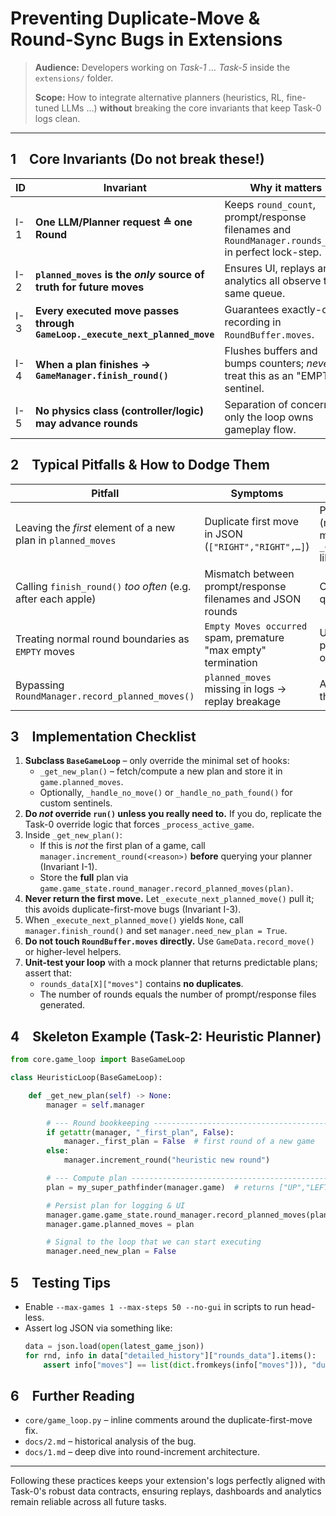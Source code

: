 # Preventing Duplicate-Move & Round-Sync Bugs in Extensions

> **Audience:** Developers working on *Task-1 … Task-5* inside the `extensions/` folder.
>
> **Scope:** How to integrate alternative planners (heuristics, RL, fine-tuned LLMs …) **without** breaking the core invariants that keep Task-0 logs clean.

---

## 1 Core Invariants (Do **not** break these!)

| ID | Invariant | Why it matters |
|----|-----------|----------------|
| I-1 | **One LLM/Planner request ≙ one Round**  | Keeps `round_count`, prompt/response filenames and `RoundManager.rounds_data` in perfect lock-step. |
| I-2 | **`planned_moves` is the *only* source of truth for future moves** | Ensures UI, replays and analytics all observe the same queue. |
| I-3 | **Every executed move passes through `GameLoop._execute_next_planned_move`** | Guarantees exactly-once recording in `RoundBuffer.moves`. |
| I-4 | **When a plan finishes → `GameManager.finish_round()`** | Flushes buffers and bumps counters; *never* treat this as an "EMPTY" sentinel. |
| I-5 | **No physics class (controller/logic) may advance rounds** | Separation of concerns; only the loop owns gameplay flow. |

## 2 Typical Pitfalls & How to Dodge Them

| Pitfall | Symptoms | Avoid / Fix |
|---------|----------|-------------|
| Leaving the *first* element of a new plan in `planned_moves` | Duplicate first move in JSON (`["RIGHT","RIGHT",…]`) | Pop it immediately **or** (recommended) route all moves through `_execute_next_planned_move` like Task-0. |
| Calling `finish_round()` *too often* (e.g. after each apple) | Mismatch between prompt/response filenames and JSON rounds | Only call it when the plan queue is **empty**. |
| Treating normal round boundaries as `EMPTY` moves | `Empty Moves occurred` spam, premature "max empty" termination | Use the round-completion path (`finish_round`) instead of `_handle_no_move()`. |
| Bypassing `RoundManager.record_planned_moves()` | `planned_moves` missing in logs → replay breakage | Always feed the full plan through that helper. |

## 3 Implementation Checklist

1. **Subclass `BaseGameLoop`** – only override the minimal set of hooks:
   * `_get_new_plan()` – fetch/compute a new plan and store it in `game.planned_moves`.
   * Optionally, `_handle_no_move()` or `_handle_no_path_found()` for custom sentinels.
2. **Do *not* override `run()` unless you really need to.** If you do, replicate the Task-0 override logic that forces `_process_active_game`.
3. Inside `_get_new_plan()`:
   * If this is *not* the first plan of a game, call `manager.increment_round(<reason>)` **before** querying your planner (Invariant I-1).
   * Store the **full** plan via `game.game_state.round_manager.record_planned_moves(plan)`.
4. **Never return the first move.** Let `_execute_next_planned_move()` pull it; this avoids duplicate-first-move bugs (Invariant I-3).
5. When `_execute_next_planned_move()` yields `None`, call `manager.finish_round()` and set `manager.need_new_plan = True`.
6. **Do not touch `RoundBuffer.moves` directly.** Use `GameData.record_move()` or higher-level helpers.
7. **Unit-test your loop** with a mock planner that returns predictable plans; assert that:
   * `rounds_data[X]["moves"]` contains **no duplicates**.
   * The number of rounds equals the number of prompt/response files generated.

## 4 Skeleton Example (Task-2: Heuristic Planner)

```python
from core.game_loop import BaseGameLoop

class HeuristicLoop(BaseGameLoop):

    def _get_new_plan(self) -> None:
        manager = self.manager

        # --- Round bookkeeping -----------------------------------------
        if getattr(manager, "_first_plan", False):
            manager._first_plan = False  # first round of a new game
        else:
            manager.increment_round("heuristic new round")

        # --- Compute plan ----------------------------------------------
        plan = my_super_pathfinder(manager.game)  # returns ["UP","LEFT",…]

        # Persist plan for logging & UI
        manager.game.game_state.round_manager.record_planned_moves(plan)
        manager.game.planned_moves = plan

        # Signal to the loop that we can start executing
        manager.need_new_plan = False
```

## 5 Testing Tips

* Enable `--max-games 1 --max-steps 50 --no-gui` in scripts to run head-less.
* Assert log JSON via something like:
  ```python
  data = json.load(open(latest_game_json))
  for rnd, info in data["detailed_history"]["rounds_data"].items():
      assert info["moves"] == list(dict.fromkeys(info["moves"])), "duplicates!"
  ```

## 6 Further Reading

* `core/game_loop.py` – inline comments around the duplicate-first-move fix.
* `docs/2.md` – historical analysis of the bug.
* `docs/1.md` – deep dive into round-increment architecture.

---
Following these practices keeps your extension's logs perfectly aligned with Task-0's robust data contracts, ensuring replays, dashboards and analytics remain reliable across all future tasks. 